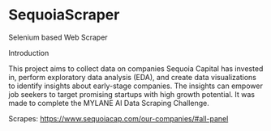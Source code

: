 # SequoiaScraper
Selenium based Web Scraper

Introduction

This project aims to collect data on companies Sequoia Capital has invested in, perform exploratory data analysis (EDA), and create data visualizations to identify insights about early-stage companies. 
The insights can empower job seekers to target promising startups with high growth potential.
It was made to complete the MYLANE AI Data Scraping Challenge.

Scrapes: https://www.sequoiacap.com/our-companies/#all-panel
